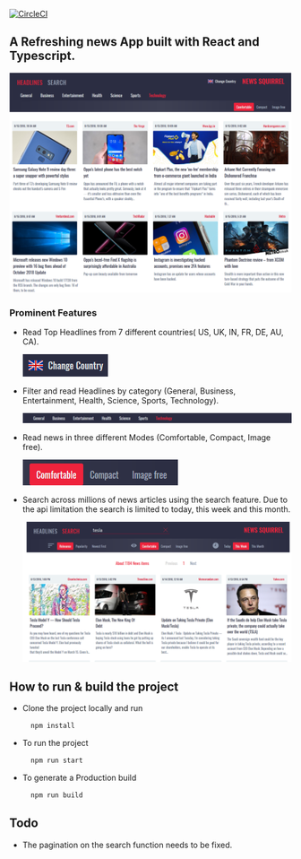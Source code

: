 [![CircleCI](https://circleci.com/gh/prabhuignoto/newsquirrel/tree/master.svg?style=svg)](https://circleci.com/gh/prabhuignoto/newsquirrel/tree/master)

## A Refreshing news App built with React and Typescript.

![app_logo](public/assets/app-front.png)

### Prominent Features

- Read Top Headlines from 7 different countries( US, UK, IN, FR, DE, AU, CA).
  
  ![](2018-08-15-11-46-27.png)

- Filter and read Headlines by category (General, Business, Entertainment, Health, Science,     Sports, Technology).
  
  ![](2018-08-15-11-47-27.png)

- Read news in three different Modes (Comfortable, Compact, Image free).
  
  ![](2018-08-15-11-47-56.png)

- Search across millions of news articles using the search feature. Due to the api limitation the search is limited to today, this week and this month.
  
  ![](2018-08-15-11-49-50.png)

## How to run & build the project
- Clone the project locally and run
  ```javascript
    npm install
  ```
- To run the project
  ```javascript
    npm run start
  ```
- To generate a Production build
  ```javascript
    npm run build
  ```  
## Todo

- The pagination on the search function needs to be fixed.
